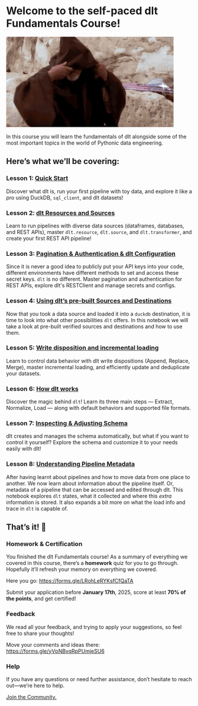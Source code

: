 # Welcome to the self-paced dlt Fundamentals Course!

![simpsons-hello.gif](giphy.gif)

In this course you will learn the fundamentals of dlt alongside some of the most important topics in the world of Pythonic data engineering.

## **Here’s what we’ll be covering:**

### Lesson 1: [Quick Start](https://colab.research.google.com/drive/1QwlDWxX5hvwbHMkCgiF0UCzGFRMRoSPY?usp=sharing)

Discover what dlt is, run your first pipeline with toy data, and explore it like a pro using DuckDB, `sql_client`, and dlt datasets!

### Lesson 2: [dlt Resources and Sources](https://colab.research.google.com/drive/1tc94GvIoYXmYrjUibDhY_9iPR5zA0Eyw?usp=sharing)

Learn to run pipelines with diverse data sources (dataframes, databases, and REST APIs), 
master `dlt.resource`, `dlt.source`, and `dlt.transformer`, and create your first REST API pipeline!

### Lesson 3: [Pagination & Authentication & dlt Configuration](https://colab.research.google.com/drive/1-jVNzMJTRYHhbRlXgGFlhMwdML1L9zMx?usp=sharing)

Since it is never a good idea to publicly put your API keys into your code, different environments have different methods to set and access these secret keys. `dlt` is no different.
Master pagination and authentication for REST APIs, explore dlt's RESTClient and manage secrets and configs.

### Lesson 4: [Using dlt’s pre-built Sources and Destinations](https://colab.research.google.com/drive/1mfqZulsuFDc7h27d6joe2_Dduvl1uM-2?usp=sharing)
Now that you took a data source and loaded it into a `duckdb` destination, it is time to look into what other possibilities `dlt` offers.
In this notebook we will take a look at pre-built verified sources and destinations and how to use them.

### Lesson 5: [Write disposition and incremental loading](https://colab.research.google.com/drive/1Zf24gIVMNNj9j-gtXFl8p0orI9ttySDn?usp=sharing)

Learn to control data behavior with dlt write dispositions (Append, Replace, Merge), master incremental loading, and efficiently update and deduplicate your datasets.

### Lesson 6: [How dlt works](https://colab.research.google.com/drive/1geSMNRkSwAelQJKd3e8vdoHCKiHMdmIo?usp=sharing)

Discover the magic behind `dlt`! Learn its three main steps — Extract, Normalize, Load — along with default behaviors and supported file formats.

### Lesson 7: [Inspecting & Adjusting Schema](https://colab.research.google.com/drive/1LokUcM5YSazdq5jfbkop-Z5rmP-39y4r?usp=sharing)

dlt creates and manages the schema automatically, but what if you want to control it yourself? Explore the schema and customize it to your needs easily with dlt!

### Lesson 8: [Understanding Pipeline Metadata](https://colab.research.google.com/drive/1jp5UtydA3x9cAq-fbW2tRmAOl4LMZqM1?usp=sharing)

After having learnt about pipelines and how to move data from one place to another. We now learn about information about the pipeline itself. Or, metadata of a pipeline that can be accessed and edited through dlt.
This notebook explores `dlt` states, what it collected and where this *extra* information is stored. It also expands a bit more on what the load info and trace in `dlt` is capable of.

## That’s it! 🎉

### Homework & Certification

You finished the dlt Fundamentals course! As a summary of everything we covered in this course, 
there’s a **homework** quiz for you to go through. Hopefully it’ll refresh your memory on everything we covered. 

Here you go: https://forms.gle/LRohLeRYKsfCfQaTA

Submit your application before **January 17th**, 2025, score at least **70% of the points**, and get certified!

### Feedback

We read all your feedback, and trying to apply your suggestions, so feel free to share your thoughts!

Move your comments and ideas there: https://forms.gle/yVpNBvqRpPUmjeSU6

### Help

If you have any questions or need further assistance, don’t hesitate to reach out—we’re here to help.

[Join the Community.](http://dlthub.com/community)